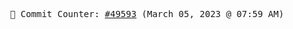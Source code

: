 <p align="center">
    <samp>
        📮 Commit Counter: <a href="https://github.com/Javascript-void0/Javascript-void0/commits/main">#49593</a> (March 05, 2023 @ 07:59 AM)
    </samp>
</p>